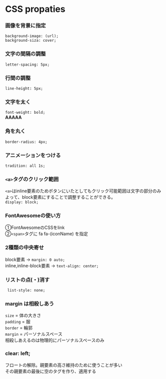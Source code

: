 # CSS propaties
### 画像を背景に指定
```background-image: (url);```  
```background-siza: cover;```  

### 文字の間隔の調整
```letter-spacing: 5px;```  

### 行間の調整
```line-height: 5px;```  

### 文字を太く
```font-weight: bold;```  
**AAAAA**  


### 角を丸く
```border-radius: 4px;```  


### アニメーションをつける
```tradition: all 1s;```  


### `<a>`タグのクリック範囲
`<a>`はinline要素のためボタンにいたとしてもクリック可能範囲は文字の部分のみ  
よって、block要素にすることで調整することができる。  
```display: block;```  

### FontAwesomeの使い方
①FontAwesomeのCSSをlink  
②`<span>`タグに fa fa-(iconName) を指定  

### 2種類の中央寄せ
block要素 -> `margin: 0 auto;`  
inline,inline-block要素 -> `text-align: center;`

### リストの点(・)消す
``` list-style: none;```

### margin は相殺しあう
`size` = 体の大きさ  
`padding` = 服  
`border` = 輪郭  
`margin` = パーソナルスペース  
相殺しあえるのは物理的にパーソナルスペースのみ  



### clear: left; 
フロートの解除。親要素の高さ維持のために使うことが多い  
その親要素の最後に空のタグを作り、適用する  


